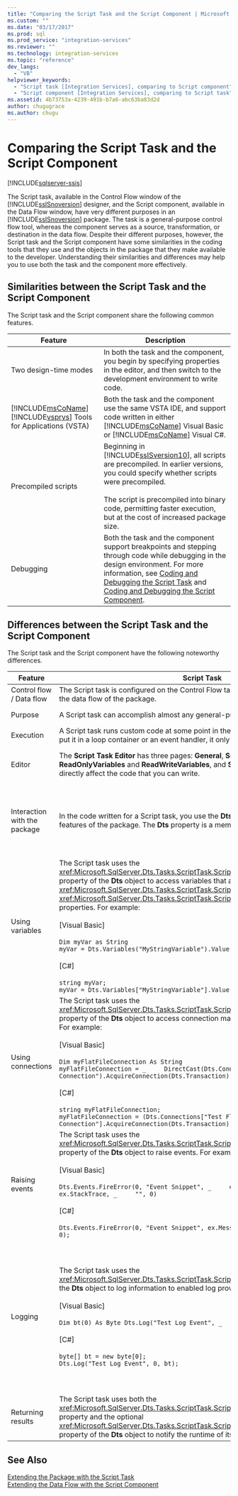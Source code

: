 ```yaml
---
title: "Comparing the Script Task and the Script Component | Microsoft Docs"
ms.custom: ""
ms.date: "03/17/2017"
ms.prod: sql
ms.prod_service: "integration-services"
ms.reviewer: ""
ms.technology: integration-services
ms.topic: "reference"
dev_langs: 
  - "VB"
helpviewer_keywords: 
  - "Script task [Integration Services], comparing to Script component"
  - "Script component [Integration Services], comparing to Script task"
ms.assetid: 4b73753a-4239-491b-b7a6-abc63ba83d2d
author: chugugrace
ms.author: chugu
---
```

# Comparing the Script Task and the Script Component

[!INCLUDE[sqlserver-ssis](../../includes/applies-to-version/sqlserver-ssis.md)]


  The Script task, available in the Control Flow window of the [!INCLUDE[ssISnoversion](../../includes/ssisnoversion-md.md)] designer, and the Script component, available in the Data Flow window, have very different purposes in an [!INCLUDE[ssISnoversion](../../includes/ssisnoversion-md.md)] package. The task is a general-purpose control flow tool, whereas the component serves as a source, transformation, or destination in the data flow. Despite their different purposes, however, the Script task and the Script component have some similarities in the coding tools that they use and the objects in the package that they make available to the developer. Understanding their similarities and differences may help you to use both the task and the component more effectively.  
  
## Similarities between the Script Task and the Script Component  
 The Script task and the Script component share the following common features.  
  
|Feature|Description|  
|-------------|-----------------|  
|Two design-time modes|In both the task and the component, you begin by specifying properties in the editor, and then switch to the development environment to write code.|  
|[!INCLUDE[msCoName](../../includes/msconame-md.md)] [!INCLUDE[vsprvs](../../includes/vsprvs-md.md)] Tools for Applications (VSTA)|Both the task and the component use the same VSTA IDE, and support code written in either [!INCLUDE[msCoName](../../includes/msconame-md.md)] Visual Basic or [!INCLUDE[msCoName](../../includes/msconame-md.md)] Visual C#.|  
|Precompiled scripts|Beginning in [!INCLUDE[ssISversion10](../../includes/ssisversion10-md.md)], all scripts are precompiled. In earlier versions, you could specify whether scripts were precompiled.<br /><br /> The script is precompiled into binary code, permitting faster execution, but at the cost of increased package size.|  
|Debugging|Both the task and the component support breakpoints and stepping through code while debugging in the design environment. For more information, see [Coding and Debugging the Script Task](../../integration-services/extending-packages-scripting/task/coding-and-debugging-the-script-task.md) and [Coding and Debugging the Script Component](../../integration-services/extending-packages-scripting/data-flow-script-component/coding-and-debugging-the-script-component.md).|  
  
## Differences between the Script Task and the Script Component  
 The Script task and the Script component have the following noteworthy differences.  
  
|Feature|Script Task|Script Component|  
|-------------|-----------------|----------------------|  
|Control flow / Data flow|The Script task is configured on the Control Flow tab of the designer and runs outside the data flow of the package.|The Script component is configured on the Data Flow page of the designer and represents a source, transformation, or destination in the Data Flow task.|  
|Purpose|A Script task can accomplish almost any general-purpose task.|You must specify whether you want to create a source, transformation, or destination with the Script component.|  
|Execution|A Script task runs custom code at some point in the package workflow. Unless you put it in a loop container or an event handler, it only runs once.|A Script component also runs once, but typically it runs its main processing routine once for each row of data in the data flow.|  
|Editor|The **Script Task Editor** has three pages: **General**, **Script**, and **Expressions**. Only the **ReadOnlyVariables** and **ReadWriteVariables**, and **ScriptLanguage** properties directly affect the code that you can write.|The **Script Transformation Editor** has up to four pages: **Input Columns**, **Inputs and Outputs**, **Script**, and **Connection Managers**. The metadata and properties that you configure on each of these pages determines the members of the base classes that are autogenerated for your use in coding.|  
|Interaction with the package|In the code written for a Script task, you use the **Dts** property to access other features of the package. The **Dts** property is a member of the **ScriptMain** class.|In Script component code, you use typed accessor properties to access certain package features such as variables and connection managers.<br /><br /> The **PreExecute** method can access only read-only variables. The **PostExecute** method can access both read-only and read/write variables.<br /><br /> For more information about these methods, see [Coding and Debugging the Script Component](../../integration-services/extending-packages-scripting/data-flow-script-component/coding-and-debugging-the-script-component.md).|  
|Using variables|The Script task uses the <xref:Microsoft.SqlServer.Dts.Tasks.ScriptTask.ScriptObjectModel.Variables%2A> property of the **Dts** object to access variables that are available through the task's <xref:Microsoft.SqlServer.Dts.Tasks.ScriptTask.ScriptTask.ReadOnlyVariables%2A> and <xref:Microsoft.SqlServer.Dts.Tasks.ScriptTask.ScriptTask.ReadWriteVariables%2A> properties. For example:<br /><br /> [Visual Basic]<br /><br /> `Dim myVar as String` <br /> `myVar = Dts.Variables("MyStringVariable").Value.ToString`<br /><br /> [C#]<br /><br /> `string myVar;` <br /> `myVar = Dts.Variables["MyStringVariable"].Value.ToString();`|The Script component uses typed accessor properties of the autogenerated based class, created from the component's <xref:Microsoft.SqlServer.Dts.Pipeline.ScriptComponent.ReadOnlyVariables%2A> and <xref:Microsoft.SqlServer.Dts.Pipeline.ScriptComponent.ReadWriteVariables%2A> properties. For example:<br /><br /> [Visual Basic]<br /><br /> `Dim myVar as String` <br /> `myVar = Me.Variables.MyStringVariable`<br /><br /> [C#]<br /><br /> `string myVar;` <br /> `myVar = this.Variables.MyStringVariable;`|  
|Using connections|The Script task uses the <xref:Microsoft.SqlServer.Dts.Tasks.ScriptTask.ScriptObjectModel.Connections%2A> property of the **Dts** object to access connection managers defined in the package. For example:<br /><br /> [Visual Basic]<br /><br /> `Dim myFlatFileConnection As String` <br /> `myFlatFileConnection = _     DirectCast(Dts.Connections("Test Flat File Connection").AcquireConnection(Dts.Transaction), _     String)`<br /><br /> [C#]<br /><br /> `string myFlatFileConnection;` <br /> `myFlatFileConnection = (Dts.Connections["Test Flat File Connection"].AcquireConnection(Dts.Transaction) as String);`|The Script component uses typed accessor properties of the autogenerated base class, created from the list of connection managers entered by the user on the Connection Managers page of the editor. For example:<br /><br /> [Visual Basic]<br /><br /> `Dim connMgr As IDTSConnectionManager100` <br /> `connMgr = Me.Connections.MyADONETConnection`<br /><br /> [C#]<br /><br /> `IDTSConnectionManager100 connMgr;` <br /> `connMgr = this.Connections.MyADONETConnection;`|  
|Raising events|The Script task uses the <xref:Microsoft.SqlServer.Dts.Tasks.ScriptTask.ScriptObjectModel.Events%2A> property of the **Dts** object to raise events. For example:<br /><br /> [Visual Basic]<br /><br /> `Dts.Events.FireError(0, "Event Snippet", _     ex.Message & ControlChars.CrLf & ex.StackTrace, _     "", 0)`<br /><br /> [C#]<br /><br /> `Dts.Events.FireError(0, "Event Snippet", ex.Message + "\r" + ex.StackTrace, "", 0);`|The Script component raises errors, warnings, and informational messages by using the methods of the <xref:Microsoft.SqlServer.Dts.Pipeline.Wrapper.IDTSComponentMetaData100> interface returned by the <xref:Microsoft.SqlServer.Dts.Pipeline.ScriptComponent.ComponentMetaData%2A> property. For example:<br /><br /> [Visual Basic]<br /><br /> `Dim myMetadata as IDTSComponentMetaData100 myMetaData = Me.ComponentMetaData myMetaData.FireError(...)`|  
|Logging|The Script task uses the <xref:Microsoft.SqlServer.Dts.Tasks.ScriptTask.ScriptObjectModel.Log%2A> method of the **Dts** object to log information to enabled log providers. For example:<br /><br /> [Visual Basic]<br /><br /> `Dim bt(0) As Byte Dts.Log("Test Log Event", _     0, _     bt)`<br /><br /> [C#]<br /><br /> `byte[] bt = new byte[0];` <br /> `Dts.Log("Test Log Event", 0, bt);`|The Script component uses the <xref:Microsoft.SqlServer.Dts.Pipeline.ScriptComponent.Log%2A> method of the autogenerated base class to log information to enabled log providers. For example:<br /><br /> [Visual Basic]<br /><br /> `Dim bt(0) As Byte`<br /><br /> `Me.Log("Test Log Event", _`<br /><br /> `0, _`<br /><br /> `bt)`<br /><br /> [C#]<br /><br /> `byte[] bt = new byte[0]; this.Log("Test Log Event", 0, bt);`|  
|Returning results|The Script task uses both the <xref:Microsoft.SqlServer.Dts.Tasks.ScriptTask.ScriptObjectModel.TaskResult%2A> property and the optional <xref:Microsoft.SqlServer.Dts.Tasks.ScriptTask.ScriptObjectModel.ExecutionValue%2A> property of the **Dts** object to notify the runtime of its results.|The Script component runs as a part of the Data Flow task and does not report results using either of these properties.|  
  
## See Also  
 [Extending the Package with the Script Task](../../integration-services/extending-packages-scripting/task/extending-the-package-with-the-script-task.md)   
 [Extending the Data Flow with the Script Component](../../integration-services/extending-packages-scripting/data-flow-script-component/extending-the-data-flow-with-the-script-component.md)   
  
  
